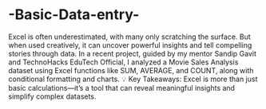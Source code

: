 # -Basic-Data-entry-
Excel is often underestimated, with many only scratching the surface. But when used creatively, it can uncover powerful insights and tell compelling stories through data.
In a recent project, guided by my mentor Sandip Gavit and TechnoHacks EduTech Official, I analyzed a Movie Sales Analysis dataset using Excel functions like SUM, AVERAGE, and COUNT, along with conditional formatting and charts.
💡 Key Takeaways:
Excel is more than just basic calculations—it’s a tool that can reveal meaningful insights and simplify complex datasets.
